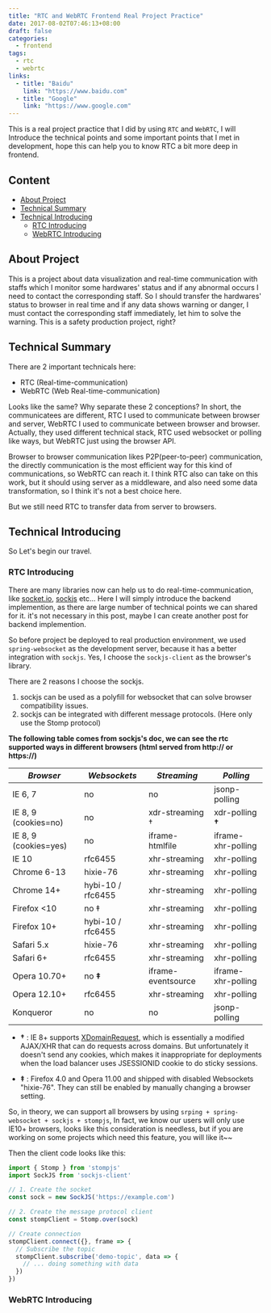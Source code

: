 ```yaml
---
title: "RTC and WebRTC Frontend Real Project Practice"
date: 2017-08-02T07:46:13+08:00
draft: false
categories:
  - frontend
tags:
  - rtc
  - webrtc
links:
  - title: "Baidu"
    link: "https://www.baidu.com"
  - title: "Google"
    link: "https://www.google.com"
---
```


This is a real project practice that I did by using `RTC` and `WebRTC`, I will Introduce the technical points and some important points that I met in development, hope this can help you to know RTC a bit more deep in frontend.

<!--more-->

## Content

- [About Project](#about-project)
- [Technical Summary](#technical-summary)
- [Technical Introducing](#technical-introducing)
  - [RTC Introducing](#rtc-introducing)
  - [WebRTC Introducing](#webrtc-introducing)

## About Project

This is a project about data visualization and real-time communication with staffs which I monitor some hardwares' status and if any abnormal occurs I need to contact the corresponding staff. So I should transfer the hardwares' status to browser in real time and if any data shows warning or danger, I must contact the corresponding staff immediately, let him to solve the warning. This is a safety production project, right?

## Technical Summary

There are 2 important technicals here:

- RTC (Real-time-communication)
- WebRTC (Web Real-time-communication)

Looks like the same? Why separate these 2 conceptions? In short, the communicatees are different, RTC I used to communicate between browser and server, WebRTC I used to communicate between browser and browser. Actually, they used different technical stack, RTC used websocket or polling like ways, but WebRTC just using the browser API.

Browser to browser communication likes P2P(peer-to-peer) communication, the directly communication is the most efficient way for this kind of communications, so WebRTC can reach it. I think RTC also can take on this work, but it should using server as a middleware, and also need some data transformation, so I think it's not a best choice here.

But we still need RTC to transfer data from server to browsers.

## Technical Introducing

So Let's begin our travel.

### RTC Introducing

There are many libraries now can help us to do real-time-communication, like [socket.io](https://github.com/socketio/socket.io), [sockjs](https://github.com/sockjs) etc... Here I will simply introduce the backend implemention, as there are large number of technical points we can shared for it. it's not necessary in this post, maybe I can create another post for backend implemention.

So before project be deployed to real production environment, we used `spring-websocket` as the development server, because it has a better integration with `sockjs`. Yes, I choose the `sockjs-client` as the browser's library.

There are 2 reasons I choose the sockjs.

1. sockjs can be used as a polyfill for websocket that can solve browser compatibility issues.
2. sockjs can be integrated with different message protocols. (Here only use the Stomp protocol)

**The following table comes from sockjs's doc, we can see the rtc supported ways in different browsers (html served from http:// or https://)**

_Browser_       | _Websockets_     | _Streaming_ | _Polling_
----------------|------------------|-------------|-------------------
IE 6, 7         | no               | no          | jsonp-polling
IE 8, 9 (cookies=no) |    no       | xdr-streaming &dagger; | xdr-polling **&dagger;**
IE 8, 9 (cookies=yes)|    no       | iframe-htmlfile | iframe-xhr-polling
IE 10           | rfc6455          | xhr-streaming   | xhr-polling
Chrome 6-13     | hixie-76         | xhr-streaming   | xhr-polling
Chrome 14+      | hybi-10 / rfc6455| xhr-streaming   | xhr-polling
Firefox <10     | no &Dagger;      | xhr-streaming   | xhr-polling
Firefox 10+     | hybi-10 / rfc6455| xhr-streaming   | xhr-polling
Safari 5.x      | hixie-76         | xhr-streaming   | xhr-polling
Safari 6+       | rfc6455          | xhr-streaming   | xhr-polling
Opera 10.70+    | no **&Dagger;**      | iframe-eventsource | iframe-xhr-polling
Opera 12.10+    | rfc6455          | xhr-streaming | xhr-polling
Konqueror       | no               | no          | jsonp-polling

 * **&dagger;** : IE 8+ supports [XDomainRequest](https://blogs.msdn.microsoft.com/ieinternals/2010/05/13/xdomainrequest-restrictions-limitations-and-workarounds/), which is
    essentially a modified AJAX/XHR that can do requests across
    domains. But unfortunately it doesn't send any cookies, which
    makes it inappropriate for deployments when the load balancer uses
    JSESSIONID cookie to do sticky sessions.

 * **&Dagger;** : Firefox 4.0 and Opera 11.00 and shipped with disabled
     Websockets "hixie-76". They can still be enabled by manually
     changing a browser setting.

So, in theory, we can support all browsers by using `srping + spring-websocket + sockjs + stompjs`, In fact, we know our users will only use IE10+ browsers, looks like this consideration is needless, but if you are working on some projects which need this feature, you will like it~~

Then the client code looks like this:

```javascript
import { Stomp } from 'stompjs'
import SockJS from 'sockjs-client'

// 1. Create the socket
const sock = new SockJS('https://example.com')

// 2. Create the message protocol client
const stompClient = Stomp.over(sock)

// Create connection
stompClient.connect({}, frame => {
  // Subscribe the topic
  stompClient.subscribe('demo-topic', data => {
    // ... doing something with data
  })
})
```

### WebRTC Introducing